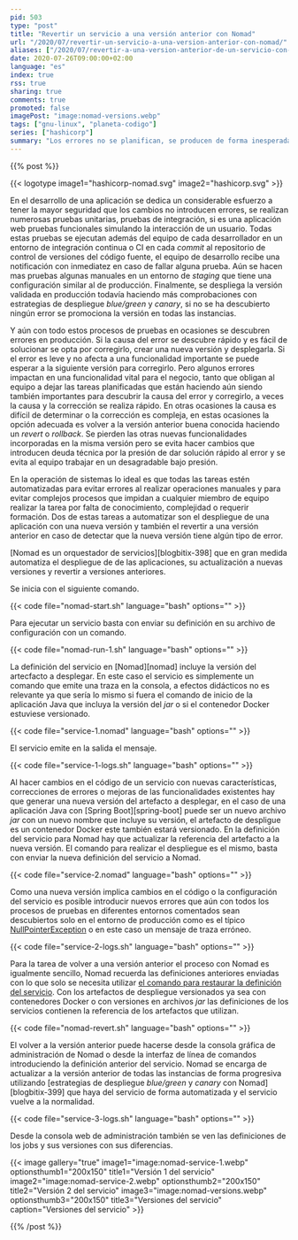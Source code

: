 ```yaml
---
pid: 503
type: "post"
title: "Revertir un servicio a una versión anterior con Nomad"
url: "/2020/07/revertir-un-servicio-a-una-version-anterior-con-nomad/"
aliases: ["/2020/07/revertir-a-una-version-anterior-de-un-servicio-con-nomad/"]
date: 2020-07-26T09:00:00+02:00
language: "es"
index: true
rss: true
sharing: true
comments: true
promoted: false
imagePost: "image:nomad-versions.webp"
tags: ["gnu-linux", "planeta-codigo"]
series: ["hashicorp"]
summary: "Los errores no se planifican, se producen de forma inesperada. Además, un error en un entorno de producción es normalmente urgente e importante lo que obliga a cambiar las prioridades del equipo dejando lo que están haciendo y ocuparse de resolver el problema. En ocasiones no será posible resolver el problema y la única solución es revertir la versión de la aplicación a la anterior. Dependiendo de la automatización de los procesos incluso el volver a la versión anterior quizá sea complicado. Los errores no se planifican pero si se puede planificar estar preparado para algunos errores, una forma de estar preparado ante errores es tener un proceso y herramientas para volver a la versión anterior rápido y fácilmente."
---
```


{{% post %}}

{{< logotype image1="hashicorp-nomad.svg" image2="hashicorp.svg" >}}

En el desarrollo de una aplicación se dedica un considerable esfuerzo a tener la mayor seguridad que los cambios no introducen errores, se realizan numerosas pruebas unitarias, pruebas de integración, si es una aplicación web pruebas funcionales simulando la interacción de un usuario. Todas estas pruebas se ejecutan además del equipo de cada desarrollador en un entorno de integración continua o CI en cada _commit_ al repositorio de control de versiones del código fuente, el equipo de desarrollo recibe una notificación con inmediatez en caso de fallar alguna prueba. Aún se hacen mas pruebas algunas manuales en un entorno de _staging_ que tiene una configuración similar al de producción. Finalmente, se despliega la versión validada en producción todavía haciendo más comprobaciones con estrategias de despliegue _blue/green_ y _canary_, si no se ha descubierto ningún error se promociona la versión en todas las instancias.

Y aún con todo estos procesos de pruebas en ocasiones se descubren errores en producción. Si la causa del error se descubre rápido y es fácil de solucionar se opta por corregirlo, crear una nueva versión y desplegarla. Si el error es leve y no afecta a una funcionalidad importante se puede esperar a la siguiente versión para corregirlo. Pero algunos errores impactan en una funcionalidad vital para el negocio, tanto que obligan al equipo a dejar las tareas planificadas que están haciendo aún siendo también importantes para descubrir la causa del error y corregirlo, a veces la causa y la corrección se realiza rápido. En otras ocasiones la causa es difícil de determinar o la corrección es compleja, en estas ocasiones la opción adecuada es volver a la versión anterior buena conocida haciendo un _revert_ o _rollback_. Se pierden las otras nuevas funcionalidades incorporadas en la misma versión pero se evita hacer cambios que introducen deuda técnica por la presión de dar solución rápido al error y se evita al equipo trabajar en un desagradable bajo presión.

En la operación de sistemas lo ideal es que todas las tareas estén automatizadas para evitar errores al realizar operaciones manuales y para evitar complejos procesos que impidan a cualquier miembro de equipo realizar la tarea por falta de conocimiento, complejidad o requerir formación. Dos de estas tareas a automatizar son el despliegue de una aplicación con una nueva versión y también el revertir a una versión anterior en caso de detectar que la nueva versión tiene algún tipo de error.

[Nomad es un orquestador de servicios][blogbitix-398] que en gran medida automatiza el despliegue de de las aplicaciones, su actualización a nuevas versiones y revertir a versiones anteriores.

Se inicia con el siguiente comando.

{{< code file="nomad-start.sh" language="bash" options="" >}}

Para ejecutar un servicio basta con enviar su definición en su archivo de configuración con un comando.

{{< code file="nomad-run-1.sh" language="bash" options="" >}}

La definición del servicio en [Nomad][nomad] incluye la versión del artecfacto a desplegar. En este caso el servicio es simplemente un comando que emite una traza en la consola, a efectos didácticos no es relevante ya que sería lo mismo si fuera el comando de inicio de la aplicación Java que incluya la versión del _jar_ o si el contenedor Docker estuviese versionado.

{{< code file="service-1.nomad" language="bash" options="" >}}

El servicio emite en la salida el mensaje.

{{< code file="service-1-logs.sh" language="bash" options="" >}}

Al hacer cambios en el código de un servicio con nuevas características, correcciones de errores o mejoras de las funcionalidades existentes hay que generar una nueva versión del artefacto a desplegar, en el caso de una aplicación Java con [Spring Boot][spring-boot] puede ser un nuevo archivo _jar_ con un nuevo nombre que incluye su versión, el artefacto de despligue es un contenedor Docker este también estará versionado. En la definición del servicio para Nomad hay que actualizar la referencia del artefacto a la nueva versión. El comando para realizar el despliegue es el mismo, basta con enviar la nueva definición del servicio a Nomad.

{{< code file="service-2.nomad" language="bash" options="" >}}

Como una nueva versión implica cambios en el código o la configuración del servicio es posible introducir nuevos errores que aún con todos los procesos de pruebas en diferentes entornos comentados sean descubiertos solo en el entorno de producción como es el típico [NullPointerException](javadoc11:java.base/java/lang/NullPointerException.html) o en este caso un mensaje de traza erróneo.

{{< code file="service-2-logs.sh" language="bash" options="" >}}

Para la tarea de volver a una versión anterior el proceso con Nomad es igualmente sencillo, Nomad recuerda las definiciones anteriores enviadas con lo que solo se necesita utilizar [el comando para restaurar la definición del servicio](https://www.nomadproject.io/docs/commands/job/revert.html). Con los artefactos de despliegue versionados ya sea con contenedores Docker o con versiones en archivos _jar_ las definiciones de los servicios contienen la referencia de los artefactos que utilizan.

{{< code file="nomad-revert.sh" language="bash" options="" >}}

El volver a la versión anterior puede hacerse desde la consola gráfica de administración de Nomad o desde la interfaz de línea de comandos introduciendo la definición anterior del servicio. Nomad se encarga de actualizar a la versión anterior de todas las instancias de forma progresiva utilizando [estrategias de despliegue _blue/green_ y _canary_ con Nomad][blogbitix-399] que haya del servicio de forma automatizada y el servicio vuelve a la normalidad.

{{< code file="service-3-logs.sh" language="bash" options="" >}}

Desde la consola web de administración también se ven las definiciones de los jobs y sus versiones con sus diferencias.

{{< image
    gallery="true"
    image1="image:nomad-service-1.webp" optionsthumb1="200x150" title1="Versión 1 del servicio"
    image2="image:nomad-service-2.webp" optionsthumb2="200x150" title2="Versión 2 del servicio"
    image3="image:nomad-versions.webp" optionsthumb3="200x150" title3="Versiones del servicio"
    caption="Versiones del servicio" >}}

{{% /post %}}
